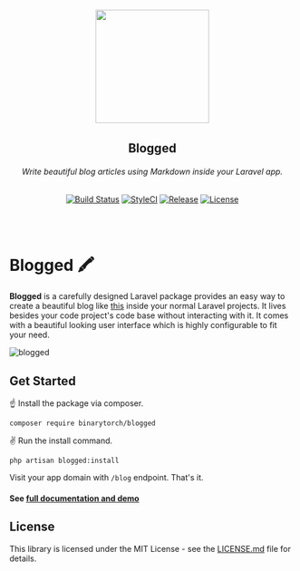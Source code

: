 <h6 align="center">
    <img width="200" src="https://larecipe.binarytorch.com.my/images/blogged.svg"/>
</h6>

<h2 align="center">
    <b>Blogged</b>
</h2>


<h6 align="center">
    Write beautiful blog articles using Markdown inside your Laravel app.
</h6>
    

<p align="center">
<a href="https://travis-ci.org/saleem-hadad/larecipe"><img src="https://travis-ci.org/saleem-hadad/blogged.svg?branch=master" alt="Build Status"></a>
<a href="https://github.styleci.io/repos/142787719"><img src="https://github.styleci.io/repos/142787719/shield?branch=master" alt="StyleCI"></a>
<a href="https://github.com/saleem-hadad/blogged"><img src="https://img.shields.io/github/release/saleem-hadad/blogged.svg" alt="Release"></a>
<a href="https://github.com/saleem-hadad/blogged"><img src="https://poser.pugx.org/laravel/framework/license.svg" alt="License"></a>
</p>
<br/><br/>

# Blogged 🖍

**Blogged** is a carefully designed Laravel package provides an easy way to create a beautiful blog like [this](https://blogged.binarytorch.com.my/blog) inside your normal Laravel projects. It lives besides your code project's code base without interacting with it. It comes with a beautiful looking user interface which is highly configurable to fit your need.

![blogged](https://s3-ap-southeast-1.amazonaws.com/myseniorio/blogged-showcase.png)

## Get Started

☝️ Install the package via composer.

    composer require binarytorch/blogged

✌️ Run the install command.

    php artisan blogged:install

Visit your app domain with `/blog` endpoint. That's it.

#### See [full documentation and demo](https://blogged.binarytorch.com.my/docs)

## License

This library is licensed under the MIT License - see the [LICENSE.md](LICENSE) file for details.

